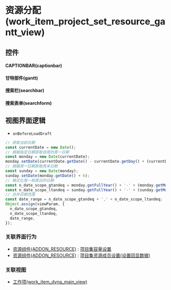 # 资源分配(work_item_project_set_resource_gantt_view)  <!-- {docsify-ignore-all} -->



## 控件
#### CAPTIONBAR(captionbar)
#### 甘特部件(gantt)
#### 搜索栏(searchbar)
#### 搜索表单(searchform)

## 视图界面逻辑
* `onBeforeLoadDraft`
```javascript
// 获取当前日期
const currentDate = new Date();
// 根据指定日期获取该周的周一日期
const monday = new Date(currentDate);
monday.setDate(currentDate.getDate() - currentDate.getDay() + (currentDate.getDay() === 0 ? -6 : 1)); // 如果日期为周日，则减去6天
// 根据周一日期获取周末日期
const sunday = new Date(monday);
sunday.setDate(monday.getDate() + 6);
// 格式化周一和周日的日期  
const n_date_scope_gtandeq = monday.getFullYear() + '-' + (monday.getMonth() + 1 < 10 ? '0' + (monday.getMonth() + 1) : monday.getMonth() + 1) + '-' + (monday.getDate() < 10 ? '0' + monday.getDate() : monday.getDate());
const n_date_scope_ltandeq = sunday.getFullYear() + '-' + (sunday.getMonth() + 1 < 10 ? '0' + (sunday.getMonth() + 1) : sunday.getMonth() + 1) + '-' + (sunday.getDate() < 10 ? '0' + sunday.getDate() : sunday.getDate());
// 合并日期范围
const date_range = n_date_scope_gtandeq + ',' + n_date_scope_ltandeq;
Object.assign(viewParam, {
  n_date_scope_gtandeq,
  n_date_scope_ltandeq,
  date_range,
});
```


### 关联界面行为
  * [资源组件(ADDON_RESOURCE)](module/Base/addon_resource) : [项目集容量设置](module/Base/addon_resource#界面行为)
  * [资源组件(ADDON_RESOURCE)](module/Base/addon_resource) : [项目集资源成员设置(设置回显数据)](module/Base/addon_resource#界面行为)

### 关联视图
  * [工作项(work_item_dyna_main_view)](app/view/work_item_dyna_main_view)

<script>
 const { createApp } = Vue
  createApp({
    data() {
      return {

      }
    }
  }).use(ElementPlus).mount('#app')
</script>
